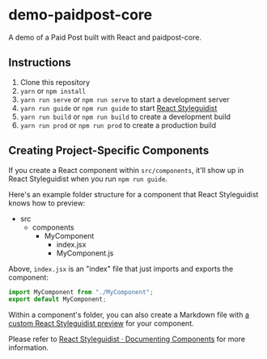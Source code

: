 # demo-paidpost-core
A demo of a Paid Post built with React and paidpost-core.

## Instructions
1. Clone this repository
2. `yarn` or `npm install`
3. `yarn run serve` or `npm run serve` to start a development server
3. `yarn run guide` or `npm run guide` to start [React Styleguidist](https://github.com/sapegin/react-styleguidist)
4. `yarn run build` or `npm run build` to create a development build
5. `yarn run prod` or `npm run prod` to create a production build

## Creating Project-Specific Components

If you create a React component within `src/components`, it'll show up in React Styleguidist when you run `npm run guide`.

Here's an example folder structure for a component that React Styleguidist knows how to preview:

- src
  - components
    - MyComponent
      - index.jsx
      - MyComponent.js

Above, `index.jsx` is an "index" file that just imports and exports the component:

```jsx
import MyComponent from "./MyComponent";
export default MyComponent;
```

Within a component's folder, you can also create a Markdown file with [a custom React Styleguidist preview](https://github.com/sapegin/react-styleguidist/blob/master/docs/GettingStarted.md#documenting-components) for your component.

Please refer to [React Styleguidist · Documenting Components](https://github.com/sapegin/react-styleguidist/blob/master/docs/GettingStarted.md#documenting-components) for more information.
